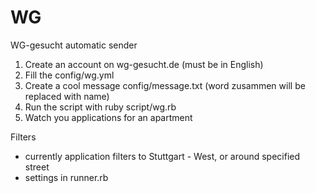 WG
==

WG-gesucht automatic sender

1. Create an account on wg-gesucht.de (must be in English)
2. Fill the config/wg.yml
3. Create a cool message config/message.txt (word zusammen will be replaced with name)
4. Run the script with ruby script/wg.rb
5. Watch you applications for an apartment

Filters
- currently application filters to Stuttgart - West, or around specified street
- settings in runner.rb
